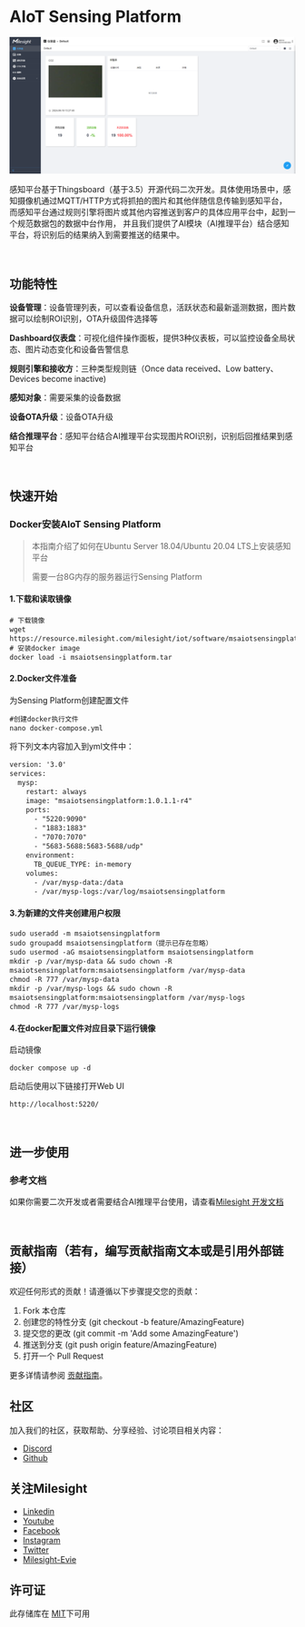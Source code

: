 # AIoT Sensing Platform 

![4acb54a49175fc2c38a9a2b1c8b8bd4c.png](4acb54a49175fc2c38a9a2b1c8b8bd4c.png)

感知平台基于Thingsboard（基于3.5）开源代码二次开发。具体使用场景中，感知摄像机通过MQTT/HTTP方式将抓拍的图片和其他伴随信息传输到感知平台，
而感知平台通过规则引擎将图片或其他内容推送到客户的具体应用平台中，起到一个规范数据包的数据中台作用，
并且我们提供了AI模块（AI推理平台）结合感知平台，将识别后的结果纳入到需要推送的结果中。

<br/>

## 功能特性

**设备管理**：设备管理列表，可以查看设备信息，活跃状态和最新遥测数据，图片数据可以绘制ROI识别，OTA升级固件选择等

**Dashboard仪表盘**：可视化组件操作面板，提供3种仪表板，可以监控设备全局状态、图片动态变化和设备告警信息

**规则引擎和接收方**：三种类型规则链（Once data received、Low battery、Devices become inactive)

**感知对象**：需要采集的设备数据

**设备OTA升级**：设备OTA升级

**结合推理平台**：感知平台结合AI推理平台实现图片ROI识别，识别后回推结果到感知平台

<br/>

## 快速开始

### Docker安装AIoT Sensing Platform

> 本指南介绍了如何在Ubuntu Server 18.04/Ubuntu 20.04 LTS上安装感知平台
> 
> 需要一台8G内存的服务器运行Sensing Platform

#### 1.下载和读取镜像

```
# 下载镜像
wget https://resource.milesight.com/milesight/iot/software/msaiotsensingplatform.tar
# 安装docker image
docker load -i msaiotsensingplatform.tar
```

#### 2.Docker文件准备

为Sensing Platform创建配置文件

```
#创建docker执行文件
nano docker-compose.yml
```

将下列文本内容加入到yml文件中：

```
version: '3.0'
services:
  mysp:
    restart: always
    image: "msaiotsensingplatform:1.0.1.1-r4"
    ports:
      - "5220:9090"
      - "1883:1883"
      - "7070:7070"
      - "5683-5688:5683-5688/udp"
    environment:
      TB_QUEUE_TYPE: in-memory 
    volumes:
      - /var/mysp-data:/data
      - /var/mysp-logs:/var/log/msaiotsensingplatform
```

#### 3.为新建的文件夹创建用户权限

```
sudo useradd -m msaiotsensingplatform
sudo groupadd msaiotsensingplatform（提示已存在忽略）
sudo usermod -aG msaiotsensingplatform msaiotsensingplatform
mkdir -p /var/mysp-data && sudo chown -R msaiotsensingplatform:msaiotsensingplatform /var/mysp-data
chmod -R 777 /var/mysp-data
mkdir -p /var/mysp-logs && sudo chown -R msaiotsensingplatform:msaiotsensingplatform /var/mysp-logs
chmod -R 777 /var/mysp-logs
```

#### 4.在docker配置文件对应目录下运行镜像

启动镜像

```
docker compose up -d
```

启动后使用以下链接打开Web UI

```
http://localhost:5220/
```

<br/>

## 进一步使用

### 参考文档

如果你需要二次开发或者需要结合AI推理平台使用，请查看[Milesight 开发文档](https://github.com/1043021051/test/blob/main/%E6%84%9F%E7%9F%A5%E5%B9%B3%E5%8F%B0%E4%BA%8C%E5%BC%80.md)

<br/>

## 贡献指南（若有，编写贡献指南文本或是引用外部链接）

欢迎任何形式的贡献！请遵循以下步骤提交您的贡献：

1. Fork 本仓库
2. 创建您的特性分支 (git checkout -b feature/AmazingFeature)
3. 提交您的更改 (git commit -m 'Add some AmazingFeature')
4. 推送到分支 (git push origin feature/AmazingFeature)
5. 打开一个 Pull Request

更多详情请参阅 [贡献指南](https://www.milesight.com/ "贡献指南")。

## 社区

加入我们的社区，获取帮助、分享经验、讨论项目相关内容：

- [Discord](https://discord.gg/tjQ94kXb "Discord")
- [Github](https://github.com/Milesight-IoT "GitHub")

## 关注Milesight

- [Linkedin](https://www.linkedin.com/company/milesightiot "Linkedin")
- [Youtube](https://www.youtube.com/c/MilesightIoT "Youtube")
- [Facebook](https://www.facebook.com/MilesightIoT "Facebook")
- [Instagram](https://www.instagram.com/milesightiot/ "Instagram")
- [Twitter](https://twitter.com/MilesightIoT "Twitter")
- [Milesight-Evie](https://www.linkedin.com/in/milesight-evie/ "Milesight-Evie")

## 许可证

此存储库在 [MIT](LICENSE)下可用
